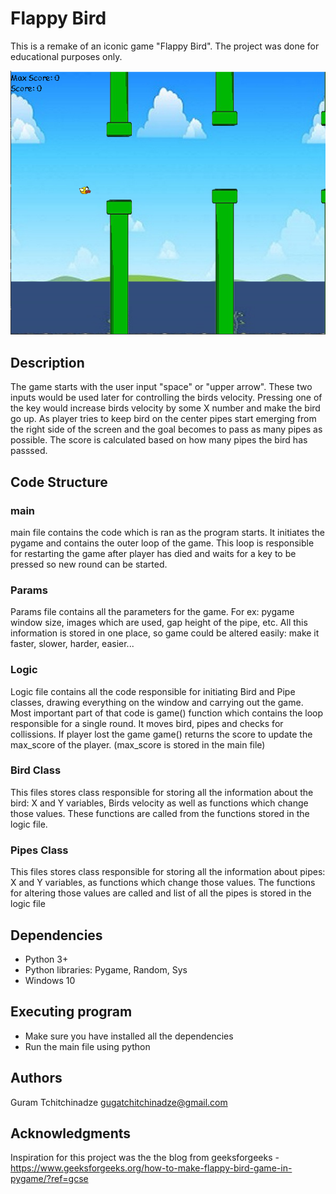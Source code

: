 # Flappy Bird

This is a remake of an iconic game "Flappy Bird". The project was done for educational purposes only.

![alt text](https://github.com/gugatchitchi/Flappy_Bird/blob/main/images/Screenshot.png?raw=true)

## Description

The game starts with the user input "space" or "upper arrow". These two inputs would be used later for controlling the birds velocity. Pressing one of the key would increase birds velocity by some X number and make the bird go up. As player tries to keep bird on the center pipes start emerging from the right side of the screen and the goal becomes to pass as many pipes as possible. The score is calculated based on how many pipes the bird has passsed.

## Code Structure

### main
main file contains the code which is ran as the program starts. It initiates the pygame and contains the outer loop of the game. This loop is responsible for restarting the game after player has died and waits for a key to be pressed so new round can be started.

### Params
Params file contains all the parameters for the game. For ex: pygame window size, images which are used, gap height of the pipe, etc. All this information is stored in one place, so game could be altered easily: make it faster, slower, harder, easier...

### Logic
Logic file contains all the code responsible for initiating Bird and Pipe classes, drawing everything on the window and carrying out the game. Most important part of that code is game() function which contains the loop responsible for a single round. It moves bird, pipes and checks for collissions. If player lost the game game() returns the score to update the max_score of the player. (max_score is stored in the main file)

### Bird Class
This files stores class responsible for storing all the information about the bird: X and Y variables, Birds velocity as well as functions which change those values. These functions are called from the functions stored in the logic file.

### Pipes Class
This files stores class responsible for storing all the information about pipes: X and Y variables, as functions which change those values. The functions for altering those values are called and list of all the pipes is stored in the logic file


## Dependencies
* Python 3+
* Python libraries: Pygame, Random, Sys
* Windows 10


## Executing program
* Make sure you have installed all the dependencies
* Run the main file using python


## Authors
Guram Tchitchinadze <gugatchitchinadze@gmail.com>


## Acknowledgments
Inspiration for this project was the the blog from geeksforgeeks - <https://www.geeksforgeeks.org/how-to-make-flappy-bird-game-in-pygame/?ref=gcse>
